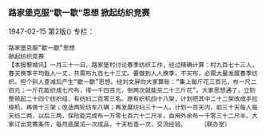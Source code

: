 ### 路家堡克服“歇一歇”思想  掀起纺织竞赛

1947-02-15
第2版()
专栏：

    路家堡克服“歇一歇”思想
    掀起纺织竞赛
    【本报黎城讯】一月三十一日，路家堡村讨论春季纺织工作，经过精确计算：村九百七十三人，春天换季平均每人一丈，共需布九百七十三丈。要做到人人换季，不买布，必需大量发展春季纺织。但个别人查减后产生“歇一歇”思想。经刘文屏向大家算账：“集上每斤花三百元，布一尺二百元；一斤花能织成七尺布，得一千四百元，倒两次就能买二十三斤花”。大家思想通了，立刻整顿起二十四个纺织组，有纺妇二百零三名。原有织机四十八架，计划把其中二十二架改成手拉梭机，再做十三架；改造两轮纺车八辆；再发展纺妇三十一人。计划一百天内，前三十天每人每天纺二两，以后三两，保险能完成布一万零七百六十二尺半，自用外余布一千零三十二尺半。大家订出竞赛条件，每月底展览一次成品，十天检查一次，交流经验。    （联办室）
